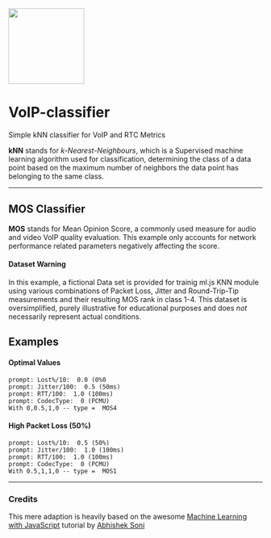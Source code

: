 <img src="https://user-images.githubusercontent.com/1423657/32525847-b63539c0-c426-11e7-93d2-3aba164d12a6.png" width=150>

# VoIP-classifier

Simple kNN classifier for VoIP and RTC Metrics

**kNN** stands for *k-Nearest-Neighbours*, which is a Supervised machine learning algorithm used for classification, determining the class of a data point based on the maximum number of neighbors the data point has belonging to the same class.

-------------

## MOS Classifier

**MOS** stands for Mean Opinion Score, a commonly used measure for audio and video VoIP quality evaluation. This example only accounts for network performance related parameters negatively affecting the score.

#### Dataset Warning
In this example, a fictional Data set is provided for trainig ml.js KNN module using various combinations of Packet Loss, Jitter and Round-Trip-Tip measurements and their resulting MOS rank in class 1-4. This dataset is oversimplified, purely illustrative for educational purposes and does _not_ necessarily represent actual conditions.


## Examples
#### Optimal Values
```
prompt: Lost%/10:  0.0 (0%0
prompt: Jitter/100:  0.5 (50ms)
prompt: RTT/100:  1.0 (100ms)
prompt: CodecType:  0 (PCMU)
With 0,0.5,1,0 -- type =  MOS4
```

#### High Packet Loss (50%)
```
prompt: Lost%/10:  0.5 (50%)
prompt: Jitter/100:  1.0 (100ms)
prompt: RTT/100:  1.0 (100ms)
prompt: CodecType:  0 (PCMU)
With 0.5,1,1,0 -- type =  MOS1
```
-----------------

### Credits
This mere adaption is heavily based on the awesome [Machine Learning with JavaScript](https://hackernoon.com/machine-learning-with-javascript-part-2-da994c17d483) tutorial by [Abhishek Soni](https://github.com/abhisheksoni27)
